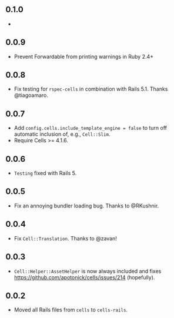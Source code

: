 ## 0.1.0
* 

## 0.0.9

* Prevent Forwardable from printing warnings in Ruby 2.4+

## 0.0.8

* Fix testing for `rspec-cells` in combination with Rails 5.1. Thanks @tiagoamaro.

## 0.0.7

* Add `config.cells.include_template_engine = false` to turn off automatic
inclusion of, e.g., `Cell::Slim`.
* Require Cells >= 4.1.6.

## 0.0.6

* `Testing` fixed with Rails 5.

## 0.0.5

* Fix an annoying bundler loading bug. Thanks to @RKushnir.

## 0.0.4

* Fix `Cell::Translation`. Thanks to @zavan!

## 0.0.3

* `Cell::Helper::AssetHelper` is now always included and fixes https://github.com/apotonick/cells/issues/214 (hopefully).

## 0.0.2

* Moved all Rails files from `cells` to `cells-rails`.
